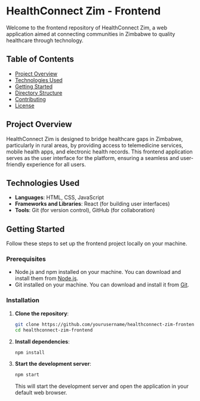 # HealthConnect Zim - Frontend

Welcome to the frontend repository of HealthConnect Zim, a web application aimed at connecting communities in Zimbabwe to quality healthcare through technology.

## Table of Contents

- [Project Overview](#project-overview)
- [Technologies Used](#technologies-used)
- [Getting Started](#getting-started)
- [Directory Structure](#directory-structure)
- [Contributing](#contributing)
- [License](#license)

## Project Overview

HealthConnect Zim is designed to bridge healthcare gaps in Zimbabwe, particularly in rural areas, by providing access to telemedicine services, mobile health apps, and electronic health records. This frontend application serves as the user interface for the platform, ensuring a seamless and user-friendly experience for all users.

## Technologies Used

- **Languages**: HTML, CSS, JavaScript
- **Frameworks and Libraries**: React (for building user interfaces)
- **Tools**: Git (for version control), GitHub (for collaboration)

## Getting Started

Follow these steps to set up the frontend project locally on your machine.

### Prerequisites

- Node.js and npm installed on your machine. You can download and install them from [Node.js](https://nodejs.org/).
- Git installed on your machine. You can download and install it from [Git](https://git-scm.com/).

### Installation

1. **Clone the repository**:

    ```bash
    git clone https://github.com/yourusername/healthconnect-zim-frontend.git
    cd healthconnect-zim-frontend
    ```

2. **Install dependencies**:

    ```bash
    npm install
    ```

3. **Start the development server**:

    ```bash
    npm start
    ```

    This will start the development server and open the application in your default web browser. 
